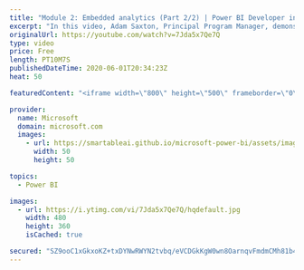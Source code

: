 ```yaml
---
title: "Module 2: Embedded analytics (Part 2/2) | Power BI Developer in a Day"
excerpt: "In this video, Adam Saxton, Principal Program Manager, demonstrates a sample Power BI embedded analytics solution that monitors warehouse operations. This is video 7 of 20.    The Power BI Developer in a Day online course empowers you as an app developer with the technical knowledge required to embed"
originalUrl: https://youtube.com/watch?v=7Jda5x7Qe7Q
type: video
price: Free
length: PT10M7S
publishedDateTime: 2020-06-01T20:34:23Z
heat: 50

featuredContent: "<iframe width=\"800\" height=\"500\" frameborder=\"0\" src=\"https://www.youtube.com/embed/7Jda5x7Qe7Q\" allow=\"accelerometer; autoplay; encrypted-media; gyroscope; picture-in-picture\" allowfullscreen></iframe>"

provider:
  name: Microsoft
  domain: microsoft.com
  images:
    - url: https://smartableai.github.io/microsoft-power-bi/assets/images/organizations/microsoft.com-50x50.jpg
      width: 50
      height: 50

topics:
  - Power BI

images:
  - url: https://i.ytimg.com/vi/7Jda5x7Qe7Q/hqdefault.jpg
    width: 480
    height: 360
    isCached: true

secured: "SZ9ooC1xGkxoKZ+txDYNwRWYN2tvbq/eVCDGkKgW0wn8OarnqvFmdmCMh81b4qdfG5ZNL21WZyAfa7YM8c1PrID/zge3ZVLLDHUSfUfsr9JYuVdg0m2tmi+2Kf27V/Ou6FuwbI7B3djYHk6Cnv4X7gLLaLE8jcpWHT4dUlRNFzC/MWGHGpGl/cINkvTRDrUqBL8HAF4rhLx+wldlqrHl0CnQf8keY0PnHOm/MUAAIjuuuSn2Mmdwoq/C6grY50OSsmdDJsY2G8MRJq4PumWs0bs3+HT9OKfYAfhAvYFt1r30rixDk4hQ0NhH8VJes82lHDD+XAmwchWRa834BITvEs6/fPvv09R3mwPcu0NO+lvtSY0M6P7qPfZmUALsW1iF8hTPwpCdkjafXm8U3+mBZ3iho2LwzesBYOkXjIwTG3A=;QVhHw5rUzj2yuMs4xo064A=="
---
```


